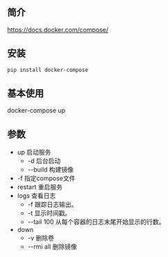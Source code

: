 ## 简介

https://docs.docker.com/compose/

## 安装
```bash
pip install docker-compose
```


## 基本使用

docker-compose up

## 参数
- up 启动服务
  - -d 后台启动
  - --build 构建镜像
- -f 指定compose文件
- restart 重启服务
- logs 查看日志
  - -f 跟踪日志输出。
  - -t 显示时间戳。
  - --tail 100 从每个容器的日志末尾开始显示的行数。
- down
  - -v 删除卷
  - --rmi all 删除镜像